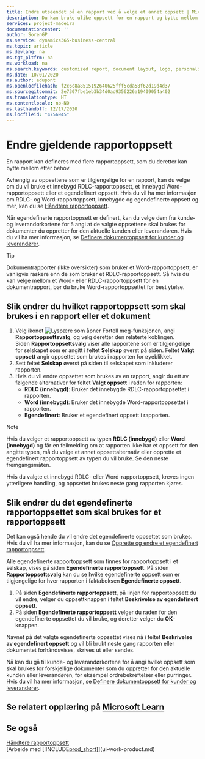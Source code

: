 ```yaml
---
title: Endre utseendet på en rapport ved å velge et annet oppsett | Microsoft-dokumentasjon
description: Du kan bruke ulike oppsett for en rapport og bytte mellom oppsett for å endre utseendet på den.
services: project-madeira
documentationcenter: ''
author: SorenGP
ms.service: dynamics365-business-central
ms.topic: article
ms.devlang: na
ms.tgt_pltfrm: na
ms.workload: na
ms.search.keywords: customized report, document layout, logo, personalize
ms.date: 10/01/2020
ms.author: edupont
ms.openlocfilehash: f2c6c8a8515192640625fff5cda58f62d19d4d37
ms.sourcegitcommit: 2e7307fbe1eb3b34d0ad9356226a19409054a402
ms.translationtype: HT
ms.contentlocale: nb-NO
ms.lasthandoff: 12/17/2020
ms.locfileid: "4756945"
---
```

# <a name="change-the-current-report-layout"></a>Endre gjeldende rapportoppsett
En rapport kan defineres med flere rapportoppsett, som du deretter kan bytte mellom etter behov.

Avhengig av oppsettene som er tilgjengelige for en rapport, kan du velge om du vil bruke et innebygd RDLC-rapportoppsett, et innebygd Word-rapportoppsett eller et egendefinert oppsett. Hvis du vil ha mer informasjon om RDLC- og Word-rapportoppsett, innebygde og egendefinerte oppsett og mer, kan du se [Håndtere rapportoppsett](ui-manage-report-layouts.md).

Når egendefinerte rapportoppsett er definert, kan du velge dem fra kunde- og leverandørkortene for å angi at de valgte oppsettene skal brukes for dokumenter du oppretter for den aktuelle kunden eller leverandøren. Hvis du vil ha mer informasjon, se [Definere dokumentoppsett for kunder og leverandører](ui-define-customer-vendor-document-layouts.md).

> [!TIP]  
> Dokumentrapporter (ikke oversikter) som bruker et Word-rapportoppsett, er vanligvis raskere enn de som bruker et RDLC-rapportoppsett. Så hvis du kan velge mellom et Word- eller RDLC-rapportoppsett for en dokumentrapport, bør du bruke Word-rapportoppsettet for best ytelse.

## <a name="to-change-which-report-layout-to-use-for-a-report-or-document"></a>Slik endrer du hvilket rapportoppsett som skal brukes i en rapport eller et dokument
1. Velg ikonet ![Lyspære som åpner Fortell meg-funksjonen](media/ui-search/search_small.png "Fortell hva du vil gjøre"), angi **Rapportoppsettsvalg**, og velg deretter den relaterte koblingen.  
   Siden **Rapportoppsettsvalg** viser alle rapportene som er tilgjengelige for selskapet som er angitt i feltet **Selskap** øverst på siden. Feltet **Valgt oppsett** angir oppsettet som brukes i rapporten for øyeblikket.
2. Sett feltet **Selskap** øverst på siden til selskapet som inkluderer rapporten.
3. Hvis du vil endre oppsettet som brukes av en rapport, angir du ett av følgende alternativer for feltet **Valgt oppsett** i raden for rapporten:
   * **RDLC (innebygd)**: Bruker det innebygde RDLC-rapportoppsettet i rapporten.
   * **Word (innebygd)**: Bruker det innebygde Word-rapportoppsettet i rapporten.
   * **Egendefinert**: Bruker et egendefinert oppsett i rapporten.  

> [!NOTE]
> Hvis du velger et rapportoppsett av typen **RDLC (innebygd)** eller **Word (innebygd)** og får en feilmelding om at rapporten ikke har et oppsett for den angitte typen, må du velge et annet oppsettalternativ eller opprette et egendefinert rapportoppsett av typen du vil bruke. Se den neste fremgangsmåten.

Hvis du valgte et innebygd RDLC- eller Word-rapportoppsett, kreves ingen ytterligere handling, og oppsettet brukes neste gang rapporten kjøres.

## <a name="to-change-the-custom-layout-to-use-for-a-report-layout"></a>Slik endrer du det egendefinerte rapportoppsettet som skal brukes for et rapportoppsett
Det kan også hende du vil endre det egendefinerte oppsettet som brukes. Hvis du vil ha mer informasjon, kan du se [Opprette og endre et egendefinert rapportoppsett](ui-how-create-custom-report-layout.md).

Alle egendefinerte rapportoppsett som finnes for rapportoppsett i et selskap, vises på siden **Egendefinerte rapportoppsett**. På siden **Rapportoppsettsvalg** kan du se hvilke egendefinerte oppsett som er tilgjengelige for hver rapporten i faktaboksen **Egendefinerte oppsett**.

1. På siden **Egendefinerte rapportoppsett**, på linjen for rapportoppsett du vil endre, velger du oppsettknappen i feltet **Beskrivelse av egendefinert oppsett**.
2. På siden **Egendefinerte rapportoppsett** velger du raden for den egendefinerte oppsettet du vil bruke, og deretter velger du **OK**-knappen.

Navnet på det valgte egendefinerte oppsettet vises nå i feltet **Beskrivelse av egendefinert oppsett** og vil bli brukt neste gang rapporten eller dokumentet forhåndsvises, skrives ut eller sendes.

Nå kan du gå til kunde- og leverandørkortene for å angi hvilke oppsett som skal brukes for forskjellige dokumenter som du oppretter for den aktuelle kunden eller leverandøren, for eksempel ordrebekreftelser eller purringer. Hvis du vil ha mer informasjon, se [Definere dokumentoppsett for kunder og leverandører](ui-define-customer-vendor-document-layouts.md).

## <a name="see-related-training-at-microsoft-learn"></a>Se relatert opplæring på [Microsoft Learn](/learn/modules/change-documents-dynamics-365-business-central/index)

## <a name="see-also"></a>Se også
[Håndtere rapportoppsett](ui-manage-report-layouts.md)  
[Arbeide med [!INCLUDE[prod_short](includes/prod_short.md)]](ui-work-product.md)
